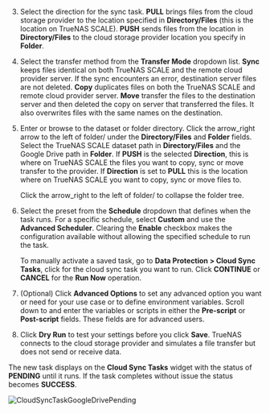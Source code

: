 &NewLine;

3. Select the direction for the sync task.
   **PULL** brings files from the cloud storage provider to the location specified in **Directory/Files** (this is the location on TrueNAS SCALE).
   **PUSH** sends files from the location in **Directory/Files** to the cloud storage provider location you specify in **Folder**.

4. Select the transfer method from the **Transfer Mode** dropdown list.
   **Sync** keeps files identical on both TrueNAS SCALE and the remote cloud provider server. If the sync encounters an error, destination server files are not deleted.
   **Copy** duplicates files on both the TrueNAS SCALE and remote cloud provider server.
   **Move** transfer the files to the destination server and then deleted the copy on server that transferred the files. It also overwrites files with the same names on the destination.

5. Enter or browse to the dataset or folder directory. 
   Click the <span class="material-icons">arrow_right</span> arrow to the left of <span class="material-icons">folder</span>/ under the  **Directory/Files** and **Folder** fields.
   Select the TrueNAS SCALE dataset path in **Directory/Files** and the Google Drive path in **Folder**.
   If **PUSH** is the selected **Direction**, this is where on TrueNAS SCALE the files you want to copy, sync or move transfer to the provider.
   If **Direction** is set to **PULL** this is the location where on TrueNAS SCALE you want to copy, sync or move files to.

   Click the <span class="material-icons">arrow_right</span> to the left of <span class="material-icons">folder</span>/ to collapse the folder tree.

6. Select the preset from the **Schedule** dropdown that defines when the task runs.
   For a specific schedule, select **Custom** and use the **Advanced Scheduler**.
   Clearing the **Enable** checkbox makes the configuration available without allowing the specified schedule to run the task.

   To manually activate a saved task, go to **Data Protection > Cloud Sync Tasks**, click <i class="fa fa-play" aria-hidden="true"></i> for the cloud sync task you want to run. Click **CONTINUE** or **CANCEL** for the **Run Now** operation.

7. (Optional) Click **Advanced Options** to set any advanced option you want or need for your use case or to define environment variables.
   Scroll down to and enter the variables or scripts in either the **Pre-script** or **Post-script** fields.
   These fields are for advanced users.

8. Click **Dry Run** to test your settings before you click **Save**.
   TrueNAS connects to the cloud storage provider and simulates a file transfer but does not send or receive data.

The new task displays on the **Cloud Sync Tasks** widget with the status of **PENDING** until it runs.
If the task completes without issue the status becomes **SUCCESS**.

![CloudSyncTaskGoogleDrivePending](/images/SCALE/DataProtection/CloudSyncTaskGoogleDrivePending.png "Pending Cloud Sync Task")
